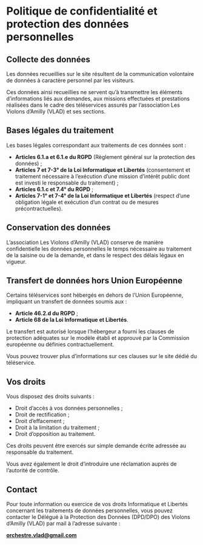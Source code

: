 # Politique de confidentialité et protection des données personnelles

## Collecte des données

Les données recueillies sur le site résultent de la communication volontaire de données à caractère personnel par les visiteurs.

Ces données ainsi recueillies ne servent qu’à transmettre les éléments d’informations liés aux demandes, aux missions effectuées et prestations réalisées dans le cadre des téléservices assurés par l’association Les Violons d’Amilly (VLAD) et ses sections.

## Bases légales du traitement

Les bases légales correspondant aux traitements de ces données sont :

- **Articles 6.1.a et 6.1.e du RGPD** (Règlement général sur la protection des données) ;
- **Articles 7 et 7-3° de la Loi Informatique et Libertés** (consentement et traitement nécessaire à l’exécution d’une mission d’intérêt public dont est investi le responsable du traitement) ;
- **Articles 6.1.c et 7.4° du RGPD** ;
- **Articles 7-1° et 7-4° de la Loi Informatique et Libertés** (respect d’une obligation légale et exécution d’un contrat ou de mesures précontractuelles).

## Conservation des données

L’association Les Violons d’Amilly (VLAD) conserve de manière confidentielle les données personnelles le temps nécessaire au traitement de la saisine ou de la demande, et dans le respect des délais légaux en vigueur.

## Transfert de données hors Union Européenne

Certains téléservices sont hébergés en dehors de l’Union Européenne, impliquant un transfert de données soumis aux :

- **Article 46.2.d du RGPD** ;
- **Article 68 de la Loi Informatique et Libertés**.

Le transfert est autorisé lorsque l’hébergeur a fourni les clauses de protection adéquates sur le modèle établi et approuvé par la Commission européenne ou définies contractuellement.

Vous pouvez trouver plus d’informations sur ces clauses sur le site dédié du téléservice.

## Vos droits

Vous disposez des droits suivants :

- Droit d’accès à vos données personnelles ;
- Droit de rectification ;
- Droit d’effacement ;
- Droit à la limitation du traitement ;
- Droit d’opposition au traitement.

Ces droits peuvent être exercés sur simple demande écrite adressée au responsable du traitement.

Vous avez également le droit d’introduire une réclamation auprès de l’autorité de contrôle.

## Contact

Pour toute information ou exercice de vos droits Informatique et Libertés concernant les traitements de données personnelles, vous pouvez contacter le Délégué à la Protection des Données (DPD/DPO) des Violons d’Amilly (VLAD) par mail à l’adresse suivante :

**orchestre.vlad@gmail.com**
